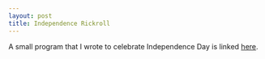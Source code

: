 ```yaml
---
layout: post
title: Independence Rickroll
---
```

A small program that I wrote to celebrate Independence Day is linked [here](/extras/2k18indrickroll.jar).